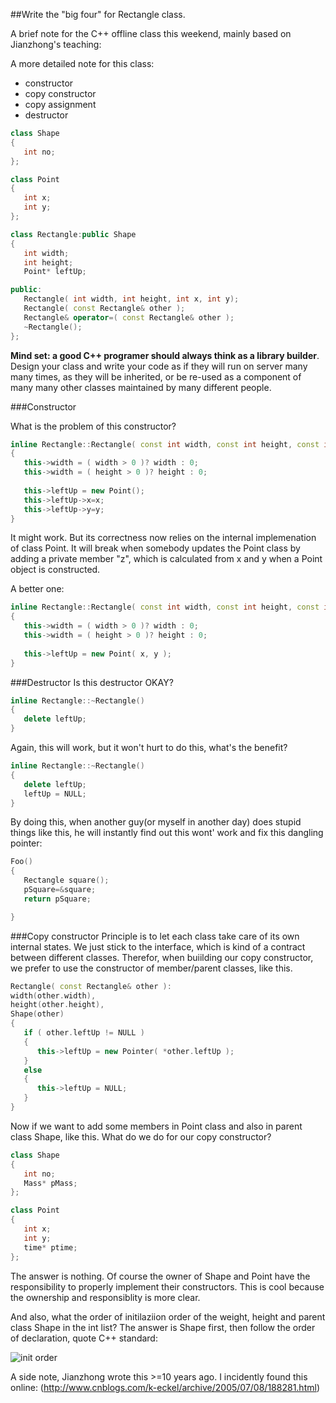 ##Write the "big four" for Rectangle class.

A brief note for the C++ offline class this weekend, mainly based on Jianzhong's teaching:

A more detailed note for this class:

* constructor
* copy constructor
* copy assignment
* destructor
   

~~~~C++
class Shape
{
   int no;
};

class Point
{
   int x;
   int y;
};

class Rectangle:public Shape
{
   int width;
   int height;
   Point* leftUp;

public:
   Rectangle( int width, int height, int x, int y);
   Rectangle( const Rectangle& other );
   Rectangle& operator=( const Rectangle& other );
   ~Rectangle();
};
~~~~

**Mind set: a good C++ programer should always think as a library builder**. Design your class and write your code as if they will run on server many many times, as they will be inherited, or be re-used as a component of many many other classes maintained by many different people.


###Constructor

What is the problem of this constructor? 
~~~~C++
inline Rectangle::Rectangle( const int width, const int height, const int x, const int y )
{
   this->width = ( width > 0 )? width : 0;
   this->width = ( height > 0 )? height : 0;
   
   this->leftUp = new Point();
   this->leftUp->x=x;
   this->leftUp->y=y;
}
~~~~

It might work. But its correctness now relies on the internal implemenation of class Point. It will break when somebody updates the Point class by adding a private member "z", which is calculated from x and y when a Point object is constructed.
   
A better one:
~~~~C++
inline Rectangle::Rectangle( const int width, const int height, const int x, const int y )
{
   this->width = ( width > 0 )? width : 0;
   this->width = ( height > 0 )? height : 0;
   
   this->leftUp = new Point( x, y );
}
~~~~


###Destructor
Is this destructor OKAY?
~~~~C++
inline Rectangle::~Rectangle()
{
   delete leftUp;
}
~~~~

Again, this will work, but it won't hurt to do this, what's the benefit?
~~~~C++
inline Rectangle::~Rectangle()
{
   delete leftUp;
   leftUp = NULL;
}
~~~~
By doing this, when another guy(or myself in another day) does stupid things like this, he will instantly find out this wont' work and fix this dangling pointer:
~~~~C++
Foo()
{
   Rectangle square();
   pSquare=&square;
   return pSquare;

}
~~~~

###Copy constructor
Principle is to let each class take care of its own internal states. We just stick to the interface, which is kind of a contract between different classes. Therefor, when buiilding our copy constructor, we prefer to use the constructor of member/parent classes, like this. 
~~~~C++
Rectangle( const Rectangle& other ):
width(other.width),
height(other.height),
Shape(other)
{
   if ( other.leftUp != NULL )
   {
      this->leftUp = new Pointer( *other.leftUp );
   }
   else
   {
      this->leftUp = NULL;
   }
}
~~~~
Now if we want to add some members in Point class and also in parent class Shape, like this. What do we do for our copy constructor?
~~~~C++
class Shape
{
   int no;
   Mass* pMass;
};

class Point
{
   int x;
   int y;
   time* ptime;
};
~~~~~
The answer is nothing. Of course the owner of Shape and Point have the responsibility to properly implement their constructors. This is cool because the ownership and responsiblity is more clear.

And also, what the order of initilaziion order of the weight, height and parent class Shape in the int list? The answer is Shape first, then follow the order of declaration, quote C++ standard:

![init order](https://github.com/WenboYang/CppNotes/blob/master/initOrder.png)


A side note, Jianzhong wrote this >=10 years ago. I incidently found this online:
(http://www.cnblogs.com/k-eckel/archive/2005/07/08/188281.html)


